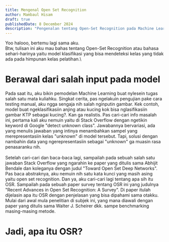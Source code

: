 ```yaml
---
title: Mengenal Open Set Recognition
author: Mambaul Hisam
draft: true
publishedDate: 8 December 2024
description: "Pengenalan tentang Open-Set Recognition pada Machine Learning."
---
```

Yoo halooo, bertemu lagi sama aku.\
Btw, tulisan ini aku mau bahas tentang Open-Set Recognition atau bahasa sehari-harinya yaitu model klasifikasi yang bisa mendeteksi kelas yang tidak ada pada himpunan kelas pelatihan.\

# Berawal dari salah input pada model
Pada saat itu, aku bikin pemodelan Machine Learning buat nylesein tugas salah satu mata kuliahku.
Singkat cerita, pas ngelakuin pengujian pake cara testing manual, aku ngga sengaja nih salah nginputin gambar.
Kek contoh, model buat ngeklasifikasiin anjing atau kucing kok bisa nglasifikasiin gambar KTP sebagai kucing?.
Kan ga realistis.
Pas cari-cari info masalah ini, pertama kali aku nemuin yaitu di Stack Overflow dengan ngetikin keyword di Google "detect unknown class".
Jawabannya bervariasi, ada yang menulis jawaban yang intinya menambahkan sampel yang merepresentasiin kelas "unknown" di model tersebut.
Tapi, solusi dengan nambahin data yang ngerepresentasiin sebagai "unknown" ga muasin rasa penasaranku nih.\
\
Setelah cari-cari dan baca-baca lagi, sampailah pada sebuah salah satu jawaban Stack Overflow yang ngarahin ke paper yang ditulis sama Abhijit Bendale dan koleganya dengan judul "Toward Open Set Deep Networks".
Pas baca abstraknya, aku nemuin nih satu kata kunci yang masih asing yaitu open set recognition. Dan ya, aku cari-cari lagi tentang apa sih itu OSR.
Sampailah pada sebuah paper survey tentang OSR ini yang judulnya "Recent Advances in Open Set Recognition: A Survey".
Di paper itulah dijelasin apa itu OSR dengan penjelasan yang bisa dipahami sama otakku.
Mulai dari awal mula penelitian di subjek ini, yang mana diawali dengan paper yang ditulis sama Walter J. Scheirer dkk. sampe benchmarking masing-masing metode.

# Jadi, apa itu OSR?

